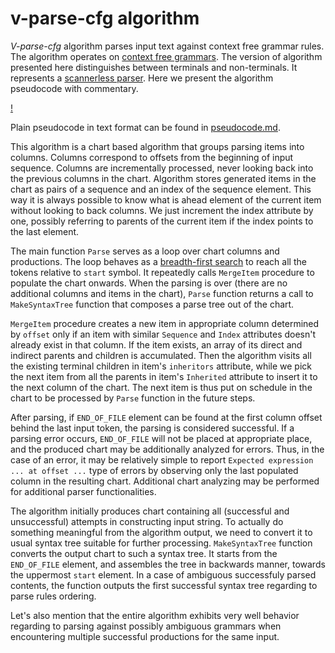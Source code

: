 # v-parse-cfg algorithm

*V-parse-cfg* algorithm parses input text against context free grammar rules. The algorithm operates on [context free grammars](https://en.wikipedia.org/wiki/Context-free_grammar). The version of algorithm presented here distinguishes between terminals and non-terminals. It represents a [scannerless parser](https://en.wikipedia.org/wiki/Scannerless_parsing). Here we present the algorithm pseudocode with commentary.

[!](pseudocode-with-commentary.svg)

Plain pseudocode in text format can be found in [pseudocode.md](pseudocode.md).

This algorithm is a chart based algorithm that groups parsing items into columns. Columns correspond to offsets from the beginning of input sequence. Columns are incrementally processed, never looking back into the previous columns in the chart. Algorithm stores generated items in the chart as pairs of a sequence and an index of the sequence element. This way it is always possible to know what is ahead element of the current item without looking to back columns. We just increment the index attribute by one, possibly referring to parents of the current item if the index points to the last element.

The main function `Parse` serves as a loop over chart columns and productions. The loop behaves as a [breadth-first search](https://en.wikipedia.org/wiki/Breadth-first_search) to reach all the tokens relative to `start` symbol. It repeatedly calls `MergeItem` procedure to populate the chart onwards. When the parsing is over (there are no additional columns and items in the chart), `Parse` function returns a call to `MakeSyntaxTree` function that composes a parse tree out of the chart.

`MergeItem` procedure creates a new item in appropriate column determined by `offset` only if an item with similar `Sequence` and `Index` attributes doesn't already exist in that column. If the item exists, an array of its direct and indirect parents and children is accumulated. Then the algorithm visits all the existing terminal children in item's `inheritors` attribute, while we pick the next item from all the parents in item's `Inherited` attribute to insert it to the next column of the chart. The next item is thus put on schedule in the chart to be processed by `Parse` function in the future steps.

After parsing, if `END_OF_FILE` element can be found at the first column offset behind the last input token, the parsing is considered successful. If a parsing error occurs, `END_OF_FILE` will not be placed at appropriate place, and the produced chart may be additionally analyzed for errors. Thus, in the case of an error, it may be relatively simple to report `Expected expression ... at offset ...` type of errors by observing only the last populated column in the resulting chart. Additional chart analyzing may be performed for additional parser functionalities.

The algorithm initially produces chart containing all (successful and unsuccessful) attempts in constructing input string. To actually do something meaningful from the algorithm output, we need to convert it to usual syntax tree suitable for further processing. `MakeSyntaxTree` function converts the output chart to such a syntax tree. It starts from the `END_OF_FILE` element, and assembles the tree in backwards manner, towards the uppermost `start` element. In a case of ambiguous successfuly parsed contents, the function outputs the first successful syntax tree regarding to parse rules ordering.

Let's also mention that the entire algorithm exhibits very well behavior regarding to parsing against possibly ambiguous grammars when encountering multiple successful productions for the same input.

